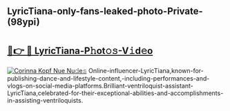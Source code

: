 ## LyricTiana-only-fans​-leaked-photo​-Private-(98ypi)


# <h2><a href="https://mediaupload.pro?title=LyricTiana&ref=git">🔗👉 🔴 LyricTiana-P𝚑ot𝚘𝚜-V𝚒d𝚎o</a></h2>

[![Corinna Kopf Nue Nu𝚍e𝚜](https://i.imgur.com/0qMVB7G.gif)](https://mediaupload.pro?title=LyricTiana&ref=git)
Online-influencer-LyricTiana,known-for-publishing-dance-and-lifestyle-content,-including-performances-and-vlogs-on-social-media-platforms.Brilliant-ventriloquist-assistant-LyricTiana,celebrated-for-their-exceptional-abilities-and-accomplishments-in-assisting-ventriloquists.  